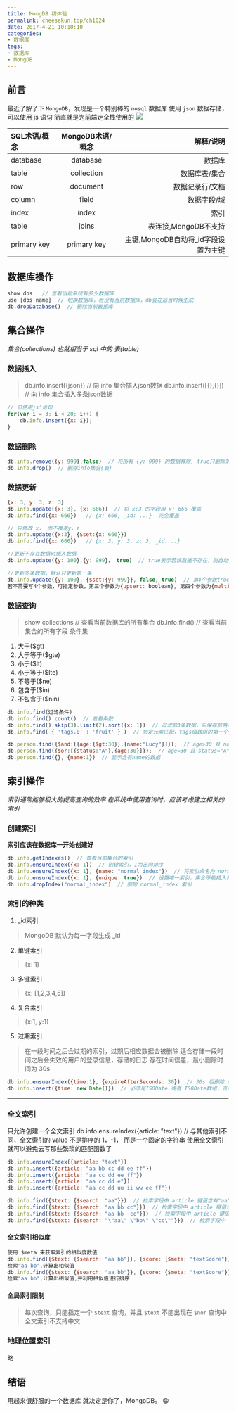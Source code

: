 ```yaml
---
title: MongDB 初体验
permalink: cheesekun.top/ch1024
date: 2017-4-21 10:10:10
categories:
- 数据库
tags:
- 数据库
- MongDB
---
```

## 前言
最近了解了下 `MongoDB`，发现是一个特别棒的 `nosql` 数据库
使用 `json` 数据存储，可以使用 js 语句
简直就是为前端走全栈使用的
![](http://oksbjk6b9.bkt.clouddn.com/mongodb-logo.png)

SQL术语/概念	| MongoDB术语/概念 |	解释/说明
:------------|:--------------:|------------:
database|	database	|数据库
table|	collection|	数据库表/集合
row|	document|	数据记录行/文档
column|	field|	数据字段/域
index|	index|	索引
table |joins	| 	表连接,MongoDB不支持
primary key|	primary key	|主键,MongoDB自动将_id字段设置为主键

## 数据库操作
```javascript
show dbs   // 查看当前系统有多少数据库
use [dbs name]  // 切换数据库，若没有当前数据库，db会在适当时候生成
db.dropDatabase()  // 删除当前数据库
```
## 集合操作
*集合(collections) 也就相当于 sql 中的 表(table)*
### 数据插入
> db.info.insert({json})	// 向 info 集合插入json数据
> db.info.insert([{},{}])  	// 向 info 集合插入多条json数据

```javascript
// 可使用js'语句
for(var i = 3; i < 20; i++) {
	db.info.insert({x: i});
}
```
### 数据删除
```javascript
db.info.remove({y: 999},false)  // 将所有 {y: 999} 的数据移除, true只删除第一个，默认false
db.info.drop()  // 删除info集合(表)
```
### 数据更新
```javascript
{x: 3, y: 3, z: 3}
db.info.update({x: 3}, {x: 666})  // 将 x:3 的字段用 x: 666 覆盖
db.info.find({x: 666})   // {x: 666, _id: ...}  完全覆盖

// 只修改 x， 而不覆盖y，z
db.info.update({x:3}, {$set:{x: 666}})  
db.info.find({x: 666})   // {x: 3, y: 3, z: 3, _id:...}

//更新不存在数据时插入数据
db.info.update({y: 100},{y: 999}， true)  // true表示若该数据不存在，则自动创建插入数据

//更新多条数据，默认只更新第一条
db.info.update({y: 100}, {$set:{y: 999}}, false, true)  // 第4个参数true表示将所有{y: 100} 的数据更新为{y: 999}
若不需要写4个参数，可指定参数，第三个参数为{upsert: boolean}, 第四个参数为{multi: boolean}
```
### 数据查询
> show collections  // 查看当前数据库的所有集合
> db.info.find()  // 查看当前集合的所有字段
> 条件集
 1. 大于($gt)
 2. 大于等于($gte)
 3. 小于($lt)
 4. 小于等于($lte)
 5. 不等于($ne)
 6. 包含于($in)
 7. 不包含于($nin)

```javascript
db.info.find(过滤条件)
db.info.find().count()  // 查看条数
db.info.find().skip(3).limit(2).sort({x: 1})  // 过滤前3条数据，只保存前两条，用x正序排序，倒叙-1
db.info.find( { 'tags.0' : 'fruit' } )  // 特定元素匹配，tags值数组的第一个元素

db.person.find({$and:[{age:{$gt:30}},{name:"Lucy"}]});  // age>30 且 name="Lucy"
db.person.find({$or:[{status:"A"},{age:30}]});  // age=30 且 status="A"
db.person.find({}, {name:1})  // 显示含有name的数据
```
## 索引操作
*索引通常能够极大的提高查询的效率*
*在系统中使用查询时，应该考虑建立相关的索引*
### 创建索引
**索引应该在数据库一开始创建好**
```javascript
db.info.getIndexes()  // 查看当前集合的索引
db.info.ensureIndex({x: 1})  // 创建索引，1为正向排序
db.info.ensureIndex({x: 1}, {name: "normal_index"})  // 将索引命名为 normal_index
db.info.ensureIndex({x: 1}, {unique: true})  // 设置唯一索引，集合不能插入相同索引值
db.info.dropIndex("normal_index")  // 删除 normal_index 索引
```
### 索引的种类
1. _id索引
 > MongoDB 默认为每一字段生成 _id
2. 单键索引
 > {x: 1}
3. 多键索引
 > {x: [1,2,3,4,5]}
4. 复合索引
 > {x:1, y:1}
5. 过期索引
 > 在一段时间之后会过期的索引，过期后相应数据会被删除
 > 适合存储一段时间之后会失效的用户的登录信息，存储的日志
 > 存在时间误差，最小删除时间为 30s
 
 ```javascript
db.info.ensuerIndex({time:1}, {expireAfterSeconds: 30})  // 30s 后删除 {time: 1}索引 
db.info.insert({time: new Date()})  // 必须是ISODate 或者 ISODate数组，否则不会自动删除，ISODate数组会以其中的最小时间进行删除
 ```
---
### 全文索引
只允许创建一个全文索引
db.info.ensureIndex({article: "text"})  // 与其他索引不同，全文索引的 value 不是排序的 1，-1， 而是一个固定的字符串
使用全文索引就可以避免去写那些繁琐的匹配函数了
```javascript
db.info.ensureIndex({article: "text"})
db.info.insert({article: "aa bb cc dd ee ff"})
db.info.insert({article: "aa cc dd ee ff"})
db.info.insert({article: "aa cc dd e"})
db.info.insert({article: "aa cc dd uu ii ww ee ff"})

db.info.find({$text: {$search: "aa"}})  // 检索字段中 article 键值含有"aa"的所有字段
db.info.find({$text: {$search: "aa bb cc"}})  // 检索字段中 article 键值含有 "aa" 或者 "bb" 或者 "cc"的所有字段
db.info.find({$text: {$search: "aa bb -cc"}})  // 检索字段中 article 键值含有 "aa" 或者 "bb" 并且不包含 "cc" 的所有字段
db.info.find({$text: {$search: "\"aa\" \"bb\" \"cc\""}})  // 检索字段中 article 键值含有 "aa", "bb" 和 "cc"的字段
```
#### 全文索引相似度
```javascript
使用 $meta 来获取索引的相似度数值
db.info.find({$text: {$search: "aa bb"}}, {score: {$meta: "textScore"}})  // 
检索"aa bb",计算出相似值
db.info.find({$text: {$search: "aa bb"}}, {score: {$meta: "textScore"}}).sort(score: {$meta: "textScore"})  // 
检索"aa bb",计算出相似值,并利用相似值进行排序
```
#### 全局索引限制
> 每次查询，只能指定一个 `$text` 查询，并且 `$text` 不能出现在 `$nor` 查询中
> 全文索引不支持中文

### 地理位置索引
略

## 结语
用起来很舒服的一个数据库
就决定是你了，MongoDB。
😀







